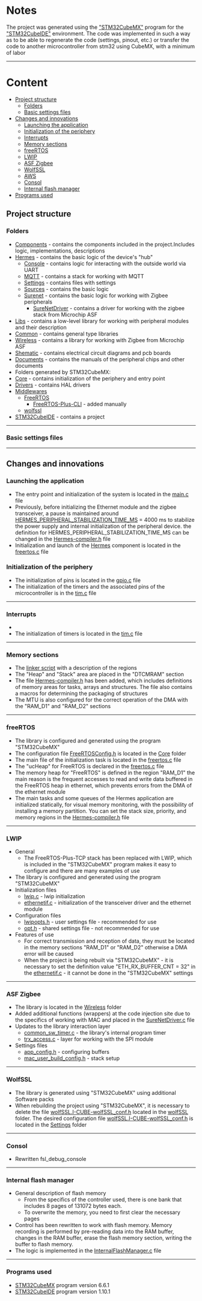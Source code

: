 # Notes
  The project was generated using the ["STM32CubeMX"]() program for the ["STM32CubeIDE"]() environment. The code was implemented in such a way as to be able to regenerate the code (settings, pinout, etc.) or transfer the code to another microcontroller from stm32 using CubeMX, with a minimum of labor
___
# Content
- [Project structure](#notes)
  - [Folders](#content)
  - [Basic settings files](#basic-settings-files)
- [Changes and innovations](#changes-and-innovations)
  - [Launching the application](#launching-the-application)
  - [Initialization of the periphery](initialization-of-the-periphery)
  - [Interrupts](#interrupts)
  - [Memory sections](#memory-sections)
  - [freeRTOS](#freertos)
  - [LWIP](#lwip)
  - [ASF Zigbee](#asf-zigbee)
  - [WolfSSL](#wolfssl)
  - [AWS](#aws)
  - [Consol](#consol)
  - [Internal flash manager](#internal-flash-manager)
- [Programs used](#programs-used)

## Project structure
### Folders
- [Components](/Components) - contains the components included in the project.Includes logic, implementations, descriptions
- [Hermes](/Components/Hermes) - contains the basic logic of the device's "hub"
  - [Console](/Components/Hermes/Console) - contains logic for interacting with the outside world via UART
  - [MQTT](/MQTT) - contains a stack for working with MQTT
  - [Settings](/Components/Hermes/Settings) - contains files with settings
  - [Sources](/Components/Hermes/Sources) - contains the basic logic
  - [Surenet](/Components/Hermes/Surenet) - contains the basic logic for working with Zigbee peripherals
    - [SureNetDriver](/Components/Hermes/Surenet/SureNetDriver) - contains a driver for working with the zigbee stack from Microchip ASF
- [Libs](/Libs) - contains a low-level library for working with peripheral modules and their description
- [Common](/Libs/Common) - contains general type libraries
- [Wireless](/Libs/Wireless) - contains a library for working with Zigbee from Microchip ASF
- [Shematic](/Shematic) - contains electrical circuit diagrams and pcb boards
- [Documents](/Documents) - contains the manuals of the peripheral chips and other documents
- Folders generated by STM32CubeMX:
- [Core](/Core) - contains initialization of the periphery and entry point
- [Drivers](/Drivers) - contains HAL drivers
- [Middlewares](/Middlewares)
  - [FreeRTOS](/Middlewares/Third_Party/FreeRTOS/Source)
    - [FreeRTOS-Plus-CLI](/Middlewares/Third_Party/FreeRTOS/FreeRTOS-Plus-CLI) - added manually
  - [wolfssl](/Middlewares/Third_Party/wolfSSL_wolfSSL_wolfSSL/wolfssl)
- [STM32CubeIDE](/STM32CubeIDE) - contains a project
___
### Basic settings files
___
## Changes and innovations

### Launching the application
  - The entry point and initialization of the system is located in the [main.c](/Core/Src/main.c) file
  - Previously, before initializing the Ethernet module and the zigbee transceiver, a pause is maintained around [HERMES_PERIPHERAL_STABILIZATION_TIME_MS]() = 4000 ms to stabilize the power supply and internal initialization of the peripheral device. the definition for HERMES_PERIPHERAL_STABILIZATION_TIME_MS can be changed in the [Hermes-compiler.h](/Components/Hermes/Sources/Hermes-compiller.h) file
  - Initialization and launch of the [Hermes]() component is located in the [freertos.c](/Core/Src/freertos.c) file

### Initialization of the periphery
  - The initialization of pins is located in the [gpio.c](/Core/Src/gpio.c) file
  - The initialization of the timers and the associated pins of the microcontroller is in the [tim.c](/Core/Src/tim.c) file
___
### Interrupts
  - 
  - The initialization of timers is located in the [tim.c](/Core/Src/tim.C) file
___
### Memory sections
  - The [linker script](/STM32CubeIDE/STM32H723ZGTX_FLASH.ld) with a description of the regions
  - The "Heap" and "Stack" area are placed in the "DTCMRAM" section
  - The file [Hermes-compiler.h](/Components/Hermes/Sources/Hermes-compiller.h) has been added, which includes definitions of memory areas for tasks, arrays and structures. The file also contains a macros for determining the packaging of structures
  - The MTU is also configured for the correct operation of the DMA with the "RAM_D1" and "RAM_D2" sections
___
### freeRTOS
  - The library is configured and generated using the program "STM32CubeMX"
  - The configuration file [FreeRTOSConfig.h](/Core/Inc/FreeRTOSConfig.h) is located in the [Core](/Core/Inc) folder
  - The main file of the initialization task is located in the [freertos.c](/Core/Src/freertos.c) file
  - The "ucHeap" for FreeRTOS is declared in the [freertos.c](/Core/Src/freertos.c) file
  - The memory heap for "FreeRTOS" is defined in the region "RAM_D1" the main reason is the frequent accesses to read and write data buffered in the FreeRTOS heap in ethernet, which prevents errors from the DMA of the ethernet module
  - The main tasks and some queues of the Hermes application are initialized statically, for visual memory monitoring, with the possibility of installing a memory partition. You can set the stack size, priority, and memory regions in the [Hermes-compiler.h](/Components/Hermes/Sources/Hermes-compiller.h) file
___
### LWIP
  - General
    - The FreeRTOS-Plus-TCP stack has been replaced with LWIP, which is included in the "STM32CubeMX" program makes it easy to configure and there are many examples of use
  - The library is configured and generated using the program "STM32CubeMX"
  - Initialization files
    - [lwip.c](/LWIP/App/lwip.c) - lwip initialization
    - [ethernetif.c](/LWIP/Target/ethernetif.c) - initialization of the transceiver driver and the ethernet module
  - Configuration files
    - [lwipopts.h](/LWIP/Target/lwipopts.h) - user settings file - recommended for use
    - [opt.h](/Middlewares/Third_Party/LwIP/src/include/lwip/opt.h) - shared settings file - not recommended for use
  - Features of use
    - For correct transmission and reception of data, they must be located in the memory sections "RAM_D1" or "RAM_D2" otherwise a DMA error will be caused
    - When the project is being rebuilt via "STM32CubeMX" - it is necessary to set the definition value "ETH_RX_BUFFER_CNT = 32" in the [ethernetif.c](/LWIP/Target/ethernetif.c) - it cannot be done in the "STM32CubeMX" settings
___
### ASF Zigbee
  - The library is located in the [Wireless](/Libs/Wireless) folder
  - Added additional functions (wrappers) at the code injection site due to the specifics of working with MAC and placed in the [SureNetDriver.c](/Components/Hermes/Surenet/SureNetDriver/SureNetDriver.c) file
  - Updates to the library interaction layer
    - [common_sw_timer.c](/Libs/Wireless/avr2025_mac/source/pal/common_sw_timer/common_sw_timer.c) - the library's internal program timer
    - [trx_access.c](/Libs/Wireless/services/trx_access/trx_access.c) - layer for working with the SPI module
  - Settings files
    - [app_config.h](/Libs/Wireless/app_config.h) - configuring buffers
    - [mac_user_build_config.h](/Libs/Wireless/mac_user_build_config.h) - stack setup
___
### WolfSSL
  - The library is generated using "STM32CubeMX" using additional Software packs
  - When rebuilding the project using "STM32CubeMX", it is necessary to delete the file [wolfSSL.I-CUBE-wolfSSL_conf.h]() located in the [wolfSSL](/wolfSSL) folder. The desired configuration file [wolfSSL.I-CUBE-wolfSSL_conf.h](/Components/Hermes/Settings/wolfSSL.I-CUBE-wolfSSL_conf.h) is located in the [Settings](/Components/Hermes/Settings) folder
___
### Consol
  - Rewritten fsl_debug_console
  
___
### Internal flash manager
  - General description of flash memory
    - From the specifics of the controller used, there is one bank that includes 8 pages of 131072 bytes each.
    - To overwrite the memory, you need to first clear the necessary pages
  - Control has been rewritten to work with flash memory. Memory recording is performed by pre-reading data into the RAM buffer, changes in the RAM buffer, erase the flash memory section, writing the buffer to flash memory.
  - The logic is implemented in the [InternalFlashManager.c](/Components/Hermes/Sources/InternalFlashManager.c) file
___
### Programs used
- [STM32CubeMX](https://www.st.com/en/development-tools/stm32cubemx.html) program version 6.6.1
- [STM32CubeIDE](https://www.st.com/en/development-tools/stm32cubeide.html) program version 1.10.1
